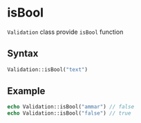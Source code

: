 # isBool

`Validation` class provide `isBool` function

## Syntax

```php
Validation::isBool("text")
```

## Example

```php
echo Validation::isBool("ammar") // false
echo Validation::isBool("false") // true
```
